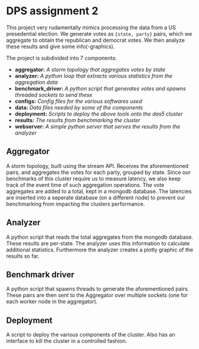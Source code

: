 # DPS assignment 2

This project very rudamentally mimics processing the data from a US presedential election.
We generate votes as ```{state, party}``` pairs, which we aggregate to obtain the republican and 
democrat votes. We then analyze these results and give some info(-graphics).

The project is subdivided into 7 components:

- **aggregator:** *A storm topology that aggregates votes by state* 
- **analyzer:** *A python loop that extracts various statistics from the aggregation data*
- **benchmark_driver:** *A python script that generates votes and spawns threaded sockets to send these*
- **configs:** *Config files for the various softwares used*
- **data:** *Data files needed by some of the components*
- **deployment:** *Scripts to deploy the above tools onto the das5 cluster*
- **results:** *The results from benchmarking the cluster*
- **webserver:** *A simple python server that serves the results from the analyzer*

## Aggregator
A storm topology, built using the stream API. Receives the aforementioned pairs, and 
aggregates the votes for each party, grouped by state. Since our benchmarks of this 
cluster require us to measure latency, we also keep track of the event time 
of such aggregation operations. The vote aggregates are added to a total, kept in a 
mongodb database. The latencies are inserted into a seperate database (on a different node) 
to prevent our benchmarking from impacting the clusters performance.

## Analyzer
A python script that reads the total aggregates from the mongodb database. These results
are per-state. The analyzer uses this information to calculate additional statistics. Furthermore
the analyzer creates a plotly graphic of the results so far.

## Benchmark driver
A python script that spawns threads to generate the aforementioned pairs. These pairs are then
sent to the Aggregator over multiple sockets (one for each worker node in the aggregator).

## Deployment
A script to deploy the various components of the cluster. Also has an interface to kill the
cluster in a controlled fashion.
